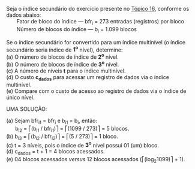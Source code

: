 Seja o índice secundário do exercício presente no [Tópico 16](./topico-16.md), conforme os dados abaixo:<br>
&nbsp;&nbsp;&nbsp;&nbsp;&nbsp;&nbsp; Fator de bloco do índice &#8213; bfr<sub>i</sub> = 273 entradas (registros) por bloco<br>
&nbsp;&nbsp;&nbsp;&nbsp;&nbsp;&nbsp; Número de blocos do índice &#8213; b<sub>i</sub> = 1.099 blocos<br>

Se o índice secundário for convertido para um índice multinível (o índice secundário seria índice de **1<sup>o</sup>** nível), determine:<br>
(a) O número de blocos de índice de **2<sup>o</sup>** nível.<br>
(b) O número de blocos de índice de **3<sup>o</sup>** nível.<br>
(c) A número de níveis **t** para o índice multinível.<br>
(d) O custo **c<sub>dados</sub>** para acessar um registro de dados via o índice multinível.<br>
(e) Compare com o custo de acesso ao registro de dados via o índice de único nível.

UMA SOLUÇÃO:

(a) Sejam bfr<sub>i1</sub> = bfr<sub>i</sub> e b<sub>i1</sub> = b<sub>i</sub>, então:<br>
&nbsp;&nbsp;&nbsp;&nbsp;&nbsp;&nbsp;b<sub>i2</sub> = ⎡(b<sub>i1</sub> / bfr<sub>i1</sub>)⎤ = ⎡(1099 / 273)⎤ = 5 blocos.<br>
(b) b<sub>i3</sub> = ⎡(b<sub>i2</sub> / bfr<sub>i2</sub>)⎤ = ⎡(5 / 273)⎤ = 1 bloco.<br>
(c) t = 3 níveis, pois o índice de **3<sup>o</sup>** nível possui 01 (um) bloco.<br>
(d) c<sub>dados</sub> = t + 1 = 4 blocos acessados.<br>
(e) 04 blocos acessados _versus_ 12 blocos acessados (⎡(log<sub>2</sub>1099)⎤ + 1).
